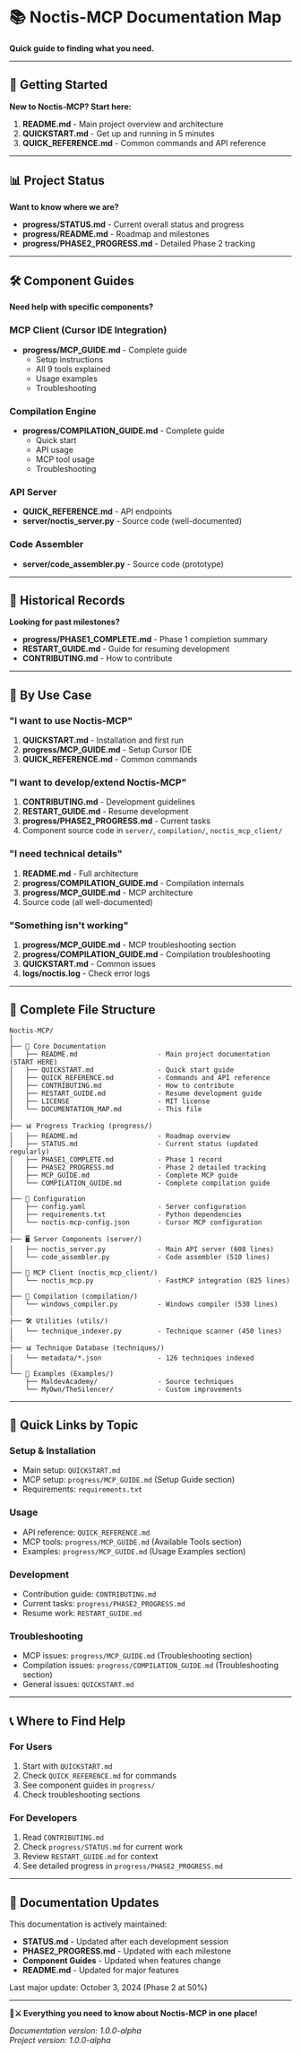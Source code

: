 # 📚 Noctis-MCP Documentation Map

**Quick guide to finding what you need.**

---

## 🚀 Getting Started

**New to Noctis-MCP? Start here:**

1. **README.md** - Main project overview and architecture
2. **QUICKSTART.md** - Get up and running in 5 minutes
3. **QUICK_REFERENCE.md** - Common commands and API reference

---

## 📊 Project Status

**Want to know where we are?**

- **progress/STATUS.md** - Current overall status and progress
- **progress/README.md** - Roadmap and milestones
- **progress/PHASE2_PROGRESS.md** - Detailed Phase 2 tracking

---

## 🛠️ Component Guides

**Need help with specific components?**

### MCP Client (Cursor IDE Integration)
- **progress/MCP_GUIDE.md** - Complete guide
  - Setup instructions
  - All 9 tools explained
  - Usage examples
  - Troubleshooting

### Compilation Engine
- **progress/COMPILATION_GUIDE.md** - Complete guide
  - Quick start
  - API usage
  - MCP tool usage
  - Troubleshooting

### API Server
- **QUICK_REFERENCE.md** - API endpoints
- **server/noctis_server.py** - Source code (well-documented)

### Code Assembler
- **server/code_assembler.py** - Source code (prototype)

---

## 📖 Historical Records

**Looking for past milestones?**

- **progress/PHASE1_COMPLETE.md** - Phase 1 completion summary
- **RESTART_GUIDE.md** - Guide for resuming development
- **CONTRIBUTING.md** - How to contribute

---

## 🎯 By Use Case

### "I want to use Noctis-MCP"
1. **QUICKSTART.md** - Installation and first run
2. **progress/MCP_GUIDE.md** - Setup Cursor IDE
3. **QUICK_REFERENCE.md** - Common commands

### "I want to develop/extend Noctis-MCP"
1. **CONTRIBUTING.md** - Development guidelines
2. **RESTART_GUIDE.md** - Resume development
3. **progress/PHASE2_PROGRESS.md** - Current tasks
4. Component source code in `server/`, `compilation/`, `noctis_mcp_client/`

### "I need technical details"
1. **README.md** - Full architecture
2. **progress/COMPILATION_GUIDE.md** - Compilation internals
3. **progress/MCP_GUIDE.md** - MCP architecture
4. Source code (all well-documented)

### "Something isn't working"
1. **progress/MCP_GUIDE.md** - MCP troubleshooting section
2. **progress/COMPILATION_GUIDE.md** - Compilation troubleshooting
3. **QUICKSTART.md** - Common issues
4. **logs/noctis.log** - Check error logs

---

## 📁 Complete File Structure

```
Noctis-MCP/
│
├── 📘 Core Documentation
│   ├── README.md                    - Main project documentation (START HERE)
│   ├── QUICKSTART.md                - Quick start guide
│   ├── QUICK_REFERENCE.md           - Commands and API reference
│   ├── CONTRIBUTING.md              - How to contribute
│   ├── RESTART_GUIDE.md             - Resume development guide
│   ├── LICENSE                      - MIT license
│   └── DOCUMENTATION_MAP.md         - This file
│
├── 📊 Progress Tracking (progress/)
│   ├── README.md                    - Roadmap overview
│   ├── STATUS.md                    - Current status (updated regularly)
│   ├── PHASE1_COMPLETE.md           - Phase 1 record
│   ├── PHASE2_PROGRESS.md           - Phase 2 detailed tracking
│   ├── MCP_GUIDE.md                 - Complete MCP guide
│   └── COMPILATION_GUIDE.md         - Complete compilation guide
│
├── 🔧 Configuration
│   ├── config.yaml                  - Server configuration
│   ├── requirements.txt             - Python dependencies
│   └── noctis-mcp-config.json       - Cursor MCP configuration
│
├── 🖥️ Server Components (server/)
│   ├── noctis_server.py             - Main API server (608 lines)
│   └── code_assembler.py            - Code assembler (510 lines)
│
├── 🔌 MCP Client (noctis_mcp_client/)
│   └── noctis_mcp.py                - FastMCP integration (825 lines)
│
├── 🔨 Compilation (compilation/)
│   └── windows_compiler.py          - Windows compiler (530 lines)
│
├── 🛠️ Utilities (utils/)
│   └── technique_indexer.py         - Technique scanner (450 lines)
│
├── 📊 Technique Database (techniques/)
│   └── metadata/*.json              - 126 techniques indexed
│
└── 📝 Examples (Examples/)
    ├── MaldevAcademy/               - Source techniques
    └── MyOwn/TheSilencer/           - Custom improvements
```

---

## 🎯 Quick Links by Topic

### Setup & Installation
- Main setup: `QUICKSTART.md`
- MCP setup: `progress/MCP_GUIDE.md` (Setup Guide section)
- Requirements: `requirements.txt`

### Usage
- API reference: `QUICK_REFERENCE.md`
- MCP tools: `progress/MCP_GUIDE.md` (Available Tools section)
- Examples: `progress/MCP_GUIDE.md` (Usage Examples section)

### Development
- Contribution guide: `CONTRIBUTING.md`
- Current tasks: `progress/PHASE2_PROGRESS.md`
- Resume work: `RESTART_GUIDE.md`

### Troubleshooting
- MCP issues: `progress/MCP_GUIDE.md` (Troubleshooting section)
- Compilation issues: `progress/COMPILATION_GUIDE.md` (Troubleshooting section)
- General issues: `QUICKSTART.md`

---

## 📞 Where to Find Help

### For Users
1. Start with `QUICKSTART.md`
2. Check `QUICK_REFERENCE.md` for commands
3. See component guides in `progress/`
4. Check troubleshooting sections

### For Developers
1. Read `CONTRIBUTING.md`
2. Check `progress/STATUS.md` for current work
3. Review `RESTART_GUIDE.md` for context
4. See detailed progress in `progress/PHASE2_PROGRESS.md`

---

## 🔄 Documentation Updates

This documentation is actively maintained:

- **STATUS.md** - Updated after each development session
- **PHASE2_PROGRESS.md** - Updated with each milestone
- **Component Guides** - Updated when features change
- **README.md** - Updated for major features

Last major update: October 3, 2024 (Phase 2 at 50%)

---

**🌙⚔️ Everything you need to know about Noctis-MCP in one place!**

*Documentation version: 1.0.0-alpha*  
*Project version: 1.0.0-alpha*

